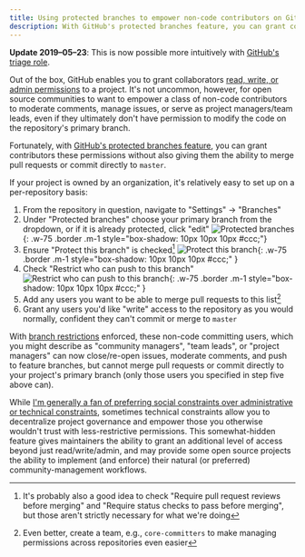 ```yaml
---
title: Using protected branches to empower non-code contributors on GitHub
description: With GitHub's protected branches feature, you can grant collaborators permission to moderate comments, manage issues, or serve as project managers/team leads without the ability to merge pull requests or commit to master.
---
```


<div class="border p-1 m-1" markdown="1">

**Update 2019–05–23**: This is now possible more intuitively with [GitHub's triage role](https://github.blog/changelog/2019-05-23-triage-and-maintain-roles-beta/).

</div>

Out of the box, GitHub enables you to grant collaborators [read, write, or admin permissions](https://help.github.com/articles/repository-permission-levels-for-an-organization/) to a project. It's not uncommon, however, for open source communities to want to empower a class of non-code contributors to moderate comments, manage issues, or serve as project managers/team leads, even if they ultimately don't have permission to modify the code on the repository's primary branch.

Fortunately, with [GitHub's protected branches feature](https://help.github.com/articles/about-protected-branches), you can grant contributors these permissions without also giving them the ability to merge pull requests or commit directly to `master`.

If your project is owned by an organization, it's relatively easy to set up on a per-repository basis:

1. From the repository in question, navigate to "Settings" → "Branches"
2. Under "Protected branches" choose your primary branch from the dropdown, or if it is already protected, click "edit"
   ![Protected branches](https://cloud.GitHubusercontent.com/assets/282759/25056313/056e9944-2136-11e7-8415-5ec036f8ad6a.png){: .w-75 .border .m-1 style="box-shadow: 10px 10px 10px #ccc;"}
3. Ensure "Protect this branch" is checked[^1]
   ![Protect this branch](https://cloud.GitHubusercontent.com/assets/282759/25056314/05751300-2136-11e7-85c8-6d7d61f10017.png){: .w-75 .border .m-1 style="box-shadow: 10px 10px 10px #ccc;" }
4. Check "Restrict who can push to this branch"
   ![Restrict who can push to this branch](https://cloud.GitHubusercontent.com/assets/282759/25056312/056cef5e-2136-11e7-8d09-b6a0cb38d1fe.png){: .w-75 .border .m-1 style="box-shadow: 10px 10px 10px #ccc;" }
5. Add any users you want to be able to merge pull requests to this list[^2]
6. Grant any users you'd like "write" access to the repository as you would normally, confident they can't commit or merge to `master`

With [branch restrictions](https://help.github.com/articles/about-branch-restrictions/) enforced, these non-code committing users, which you might describe as "community managers", "team leads", or "project managers" can now close/re-open issues, moderate comments, and push to feature branches, but cannot merge pull requests or commit directly to your project's primary branch (only those users you specified in step five above can).

While [I'm generally a fan of preferring social constraints over administrative or technical constraints](https://ben.balter.com/2015/03/08/open-source-best-practices-internal-collaboration/#4-embrace-the-constraints-of-open-source), sometimes technical constraints allow you to decentralize project governance and empower those you otherwise wouldn't trust with less-restrictive permissions. This somewhat-hidden feature gives maintainers the ability to grant an additional level of access beyond just read/write/admin, and may provide some open source projects the ability to implement (and enforce) their natural (or preferred) community-management workflows.

[^1]: It's probably also a good idea to check "Require pull request reviews before merging" and "Require status checks to pass before merging", but those aren't strictly necessary for what we're doing

[^2]: Even better, create a team, e.g., `core-committers` to make managing permissions across repositories even easier
